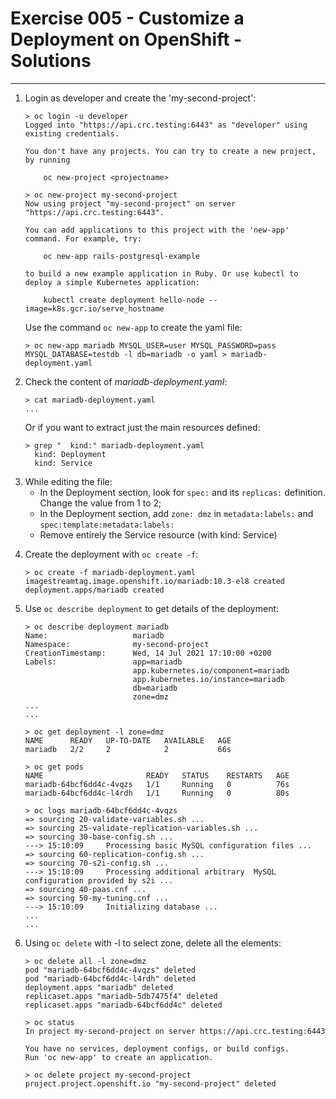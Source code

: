 # Exercise 005 - Customize a Deployment on OpenShift - Solutions

---

1. Login as developer and create the 'my-second-project':

   ```console
   > oc login -u developer
   Logged into "https://api.crc.testing:6443" as "developer" using existing credentials.

   You don't have any projects. You can try to create a new project, by running

       oc new-project <projectname>

   > oc new-project my-second-project
   Now using project "my-second-project" on server "https://api.crc.testing:6443".

   You can add applications to this project with the 'new-app' command. For example, try:

       oc new-app rails-postgresql-example

   to build a new example application in Ruby. Or use kubectl to deploy a simple Kubernetes application:

       kubectl create deployment hello-node --image=k8s.gcr.io/serve_hostname
   ```

   Use the command ```oc new-app``` to create the yaml file:

   ```console
   > oc new-app mariadb MYSQL_USER=user MYSQL_PASSWORD=pass MYSQL_DATABASE=testdb -l db=mariadb -o yaml > mariadb-deployment.yaml
   ```

2. Check the content of *mariadb-deployment.yaml*:

   ```console
   > cat mariadb-deployment.yaml
   ...
   ```

   Or if you want to extract just the main resources defined:

   ```console
   > grep "  kind:" mariadb-deployment.yaml
     kind: Deployment
     kind: Service
   ```

3) While editing the file:
   - In the Deployment section, look for ```spec:``` and its ```replicas:```
     definition.
     Change the value from 1 to 2;
   - In the Deployment section, add ```zone: dmz``` in
     ```metadata:labels:```
     and
     ```spec:template:metadata:labels:```
   - Remove entirely the Service resource (with kind: Service)

4. Create the deployment with ```oc create -f```:

   ```console
   > oc create -f mariadb-deployment.yaml
   imagestreamtag.image.openshift.io/mariadb:10.3-el8 created
   deployment.apps/mariadb created
   ```

5. Use ```oc describe deployment``` to get details of the deployment:

   ```console
   > oc describe deployment mariadb
   Name:                   mariadb
   Namespace:              my-second-project
   CreationTimestamp:      Wed, 14 Jul 2021 17:10:00 +0200
   Labels:                 app=mariadb
                           app.kubernetes.io/component=mariadb
                           app.kubernetes.io/instance=mariadb
                           db=mariadb
                           zone=dmz
   ...
   ...

   > oc get deployment -l zone=dmz
   NAME      READY   UP-TO-DATE   AVAILABLE   AGE
   mariadb   2/2     2            2           66s

   > oc get pods
   NAME                       READY   STATUS    RESTARTS   AGE
   mariadb-64bcf6dd4c-4vqzs   1/1     Running   0          76s
   mariadb-64bcf6dd4c-l4rdh   1/1     Running   0          80s

   > oc logs mariadb-64bcf6dd4c-4vqzs
   => sourcing 20-validate-variables.sh ...
   => sourcing 25-validate-replication-variables.sh ...
   => sourcing 30-base-config.sh ...
   ---> 15:10:09     Processing basic MySQL configuration files ...
   => sourcing 60-replication-config.sh ...
   => sourcing 70-s2i-config.sh ...
   ---> 15:10:09     Processing additional arbitrary  MySQL configuration provided by s2i ...
   => sourcing 40-paas.cnf ...
   => sourcing 50-my-tuning.cnf ...
   ---> 15:10:09     Initializing database ...
   ...
   ...
   ```

6. Using ```oc delete``` with -l to select zone, delete all the elements:

   ```console
   > oc delete all -l zone=dmz
   pod "mariadb-64bcf6dd4c-4vqzs" deleted
   pod "mariadb-64bcf6dd4c-l4rdh" deleted
   deployment.apps "mariadb" deleted
   replicaset.apps "mariadb-5db7475f4" deleted
   replicaset.apps "mariadb-64bcf6dd4c" deleted

   > oc status
   In project my-second-project on server https://api.crc.testing:6443

   You have no services, deployment configs, or build configs.
   Run 'oc new-app' to create an application.

   > oc delete project my-second-project
   project.project.openshift.io "my-second-project" deleted
   ```
